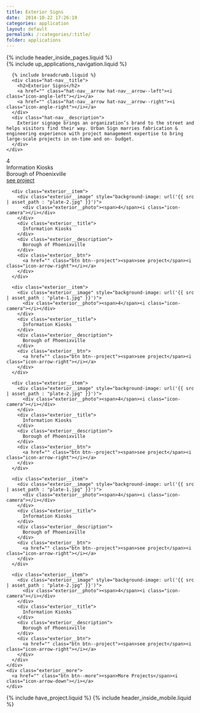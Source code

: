 ```yaml
---
title: Exterior Signs
date:  2014-10-22 17:26:19
categories: application
layout: default
permalink: /:categories/:title/
folder: applications
---
```

<div class="exterior">
  <div class="header-inside">
    {% include header_inside_pages.liquid %}
  </div>
  <div class="hat-nav">
    <div class="hat-nav__wrapper">
      {% include up_applications_navigation.liquid %}

      {% include breadcrumb.liquid %}
      <div class="hat-nav__title">
        <h2>Exterior Signs</h2>
        <a href="" class="hat-nav__arrow hat-nav__arrow--left"><i class="icon-angle-left"></i></a>
        <a href="" class="hat-nav__arrow hat-nav__arrow--right"><i class="icon-angle-right"></i></a>
      </div>
      <div class="hat-nav__description">
        Exterior signage brings an organization’s brand to the street and helps visitors find their way. Urban Sign marries fabrication & engineering experience with project management expertise to bring large-scale projects in on-time and on- budget.
      </div>
    </div>
  </div>
  <div class="exterior__container">
    <div class="exterior__box">
      <div class="exterior__item">
        <div class="exterior__image" style="background-image: url('{{ src | asset_path : "plate-1.jpg" }}')">
          <div class="exterior__photo"><span>4</span><i class="icon-camera"></i></div>
        </div>
        <div class="exterior__title">
          Information Kiosks
        </div>
        <div class="exterior__description">
          Borough of Phoenixville
        </div>
        <div class="exterior__btn">
          <a href="" class="btn btn--project"><span>see project</span><i class="icon-arrow-right"></i></a>
        </div>
      </div>

      <div class="exterior__item">
        <div class="exterior__image" style="background-image: url('{{ src | asset_path : "plate-2.jpg" }}')">
          <div class="exterior__photo"><span>4</span><i class="icon-camera"></i></div>
        </div>
        <div class="exterior__title">
          Information Kiosks
        </div>
        <div class="exterior__description">
          Borough of Phoenixville
        </div>
        <div class="exterior__btn">
          <a href="" class="btn btn--project"><span>see project</span><i class="icon-arrow-right"></i></a>
        </div>
      </div>

      <div class="exterior__item">
        <div class="exterior__image" style="background-image: url('{{ src | asset_path : "plate-1.jpg" }}')">
          <div class="exterior__photo"><span>4</span><i class="icon-camera"></i></div>
        </div>
        <div class="exterior__title">
          Information Kiosks
        </div>
        <div class="exterior__description">
          Borough of Phoenixville
        </div>
        <div class="exterior__btn">
          <a href="" class="btn btn--project"><span>see project</span><i class="icon-arrow-right"></i></a>
        </div>
      </div>

      <div class="exterior__item">
        <div class="exterior__image" style="background-image: url('{{ src | asset_path : "plate-2.jpg" }}')">
          <div class="exterior__photo"><span>4</span><i class="icon-camera"></i></div>
        </div>
        <div class="exterior__title">
          Information Kiosks
        </div>
        <div class="exterior__description">
          Borough of Phoenixville
        </div>
        <div class="exterior__btn">
          <a href="" class="btn btn--project"><span>see project</span><i class="icon-arrow-right"></i></a>
        </div>
      </div>

      <div class="exterior__item">
        <div class="exterior__image" style="background-image: url('{{ src | asset_path : "plate-1.jpg" }}')">
          <div class="exterior__photo"><span>4</span><i class="icon-camera"></i></div>
        </div>
        <div class="exterior__title">
          Information Kiosks
        </div>
        <div class="exterior__description">
          Borough of Phoenixville
        </div>
        <div class="exterior__btn">
          <a href="" class="btn btn--project"><span>see project</span><i class="icon-arrow-right"></i></a>
        </div>
      </div>

      <div class="exterior__item">
        <div class="exterior__image" style="background-image: url('{{ src | asset_path : "plate-2.jpg" }}')">
          <div class="exterior__photo"><span>4</span><i class="icon-camera"></i></div>
        </div>
        <div class="exterior__title">
          Information Kiosks
        </div>
        <div class="exterior__description">
          Borough of Phoenixville
        </div>
        <div class="exterior__btn">
          <a href="" class="btn btn--project"><span>see project</span><i class="icon-arrow-right"></i></a>
        </div>
      </div>
    </div>
    <div class="exterior__more">
      <a href="" class="btn btn--more"><span>More Projects</span><i class="icon-arrow-down"></i></a>
    </div>
  </div>

 {% include have_project.liquid %}
 {% include header_inside_mobile.liquid %}
</div>

